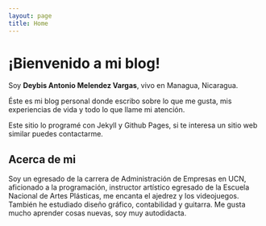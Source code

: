 ```yaml
---
layout: page
title: Home
---
```


# ¡Bienvenido a mi blog!

Soy **Deybis Antonio Melendez Vargas**, vivo en Managua, Nicaragua.

Éste es mi blog personal donde escribo sobre lo que me gusta, mis experiencias de vida y todo lo que llame mi atención.

Este sitio lo programé con Jekyll y Github Pages, si te interesa un sitio web similar puedes contactarme.

## Acerca de mi

Soy un egresado de la carrera de Administración de Empresas en UCN, aficionado a la programación, instructor artístico egresado de la Escuela Nacional de Artes Plásticas, me encanta el ajedrez y los videojuegos. También he estudiado diseño gráfico, contabilidad y guitarra. Me gusta mucho aprender cosas nuevas, soy muy autodidacta.
